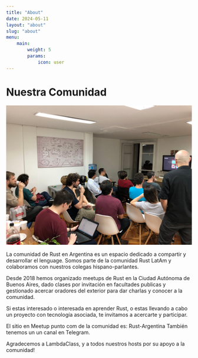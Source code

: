 ```yaml
---
title: "About"
date: 2024-05-11
layout: "about"
slug: "about"
menu:
    main:
        weight: 5
        params: 
            icon: user
---
```


# Nuestra Comunidad
![Image 1](tsAmqTh.jpeg)

La comunidad de Rust en Argentina es un espacio dedicado a compartir y desarrollar el lenguage. Somos parte de la comunidad Rust LatAm y colaboramos con nuestros colegas hispano-parlantes.

Desde 2018 hemos organizado meetups de Rust en la Ciudad Autónoma de Buenos Aires, dado clases por invitación en facultades publicas y gestionado acercar oradores del exterior para dar charlas y conocer a la comunidad.

Si estas interesado o interesada en aprender Rust, o estas llevando a cabo un proyecto con tecnología asociada, te invitamos a acercarte y participar.

El sitio en Meetup punto com de la comunidad es: Rust-Argentina También tenemos un un canal en Telegram. 

Agradecemos a LambdaClass, y a todos nuestros hosts por su apoyo a la comunidad!
